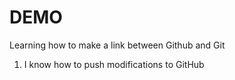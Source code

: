 
# DEMO

Learning how to make a link between Github and Git

1. I know how to push modifications to GitHub

